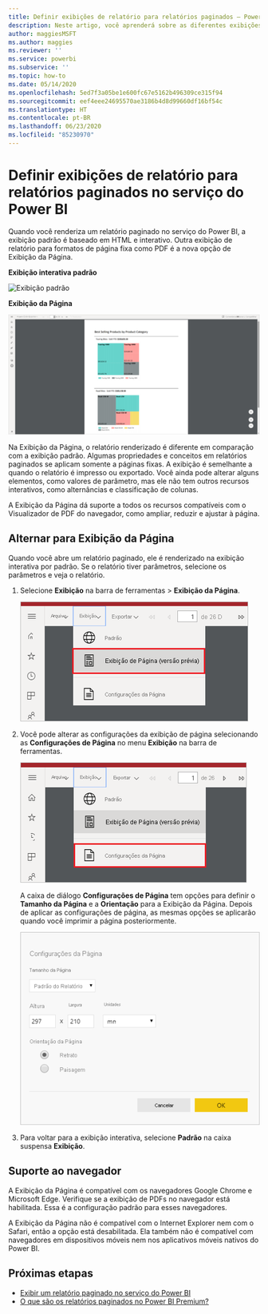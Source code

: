 ```yaml
---
title: Definir exibições de relatório para relatórios paginados – Power BI
description: Neste artigo, você aprenderá sobre as diferentes exibições de relatório disponíveis para relatórios paginados no serviço do Power BI.
author: maggiesMSFT
ms.author: maggies
ms.reviewer: ''
ms.service: powerbi
ms.subservice: ''
ms.topic: how-to
ms.date: 05/14/2020
ms.openlocfilehash: 5ed7f3a05be1e600fc67e5162b496309ce315f94
ms.sourcegitcommit: eef4eee24695570ae3186b4d8d99660df16bf54c
ms.translationtype: HT
ms.contentlocale: pt-BR
ms.lasthandoff: 06/23/2020
ms.locfileid: "85230970"
---
```

# <a name="set-report-views-for-paginated-reports-in-the-power-bi-service"></a>Definir exibições de relatório para relatórios paginados no serviço do Power BI

Quando você renderiza um relatório paginado no serviço do Power BI, a exibição padrão é baseado em HTML e interativo. Outra exibição de relatório para formatos de página fixa como PDF é a nova opção de Exibição da Página.

**Exibição interativa padrão**

![Exibição padrão](media/page-view/power-bi-paginated-default-view.png)

**Exibição da Página**

![Exibição da Página](media/page-view/power-bi-paginated-page-view.png)

Na Exibição da Página, o relatório renderizado é diferente em comparação com a exibição padrão. Algumas propriedades e conceitos em relatórios paginados se aplicam somente a páginas fixas. A exibição é semelhante a quando o relatório é impresso ou exportado. Você ainda pode alterar alguns elementos, como valores de parâmetro, mas ele não tem outros recursos interativos, como alternâncias e classificação de colunas.

A Exibição da Página dá suporte a todos os recursos compatíveis com o Visualizador de PDF do navegador, como ampliar, reduzir e ajustar à página.

## <a name="switch-to-page-view"></a>Alternar para Exibição da Página

Quando você abre um relatório paginado, ele é renderizado na exibição interativa por padrão. Se o relatório tiver parâmetros, selecione os parâmetros e veja o relatório.

1. Selecione **Exibição** na barra de ferramentas > **Exibição da Página**.

    ![Alternar para Exibição da Página](media/page-view/power-bi-paginated-page-view-dropdown.png)

2. Você pode alterar as configurações da exibição de página selecionando as **Configurações de Página** no menu **Exibição** na barra de ferramentas. 

    ![Selecionar Configurações de Página](media/page-view/power-bi-paginated-page-settings-dropdown.png)
    
    A caixa de diálogo **Configurações de Página** tem opções para definir o **Tamanho da Página** e a **Orientação** para a Exibição da Página. Depois de aplicar as configurações de página, as mesmas opções se aplicarão quando você imprimir a página posteriormente.
   
    ![Caixa de diálogo Configurações de Página](media/page-view/power-bi-paginated-page-settings-dialog.png)

3. Para voltar para a exibição interativa, selecione **Padrão** na caixa suspensa **Exibição**.

## <a name="browser-support"></a>Suporte ao navegador

A Exibição da Página é compatível com os navegadores Google Chrome e Microsoft Edge. Verifique se a exibição de PDFs no navegador está habilitada. Essa é a configuração padrão para esses navegadores.

A Exibição da Página não é compatível com o Internet Explorer nem com o Safari, então a opção está desabilitada. Ela também não é compatível com navegadores em dispositivos móveis nem nos aplicativos móveis nativos do Power BI.  


## <a name="next-steps"></a>Próximas etapas

- [Exibir um relatório paginado no serviço do Power BI](../consumer/paginated-reports-view-power-bi-service.md)
- [O que são os relatórios paginados no Power BI Premium?](paginated-reports-report-builder-power-bi.md)
